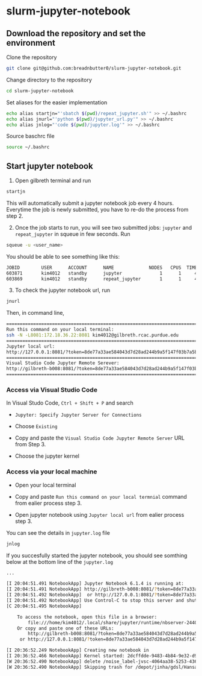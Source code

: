 # slurm-jupyter-notebook

## Download the repository and set the environment

Clone the repository

```bash
git clone git@github.com:breadnbutter0/slurm-jupyter-notebook.git
```

Change directory to the repository

```bash
cd slurm-jupyter-notebook
```

Set aliases for the easier implementation

```bash
echo alias startjn="'sbatch $(pwd)/repeat_jupyter.sh'" >> ~/.bashrc
echo alias jnurl="'python $(pwd)/jupyter_url.py'" >> ~/.bashrc
echo alias jnlog="'code $(pwd)/jupyter.log'" >> ~/.bashrc
```

Source baschrc file

```bash
source ~/.bashrc
```

## Start jupyter notebook

1.  Open gilbreth terminal and run

```bash
startjn
```

This will automatically submit a jupyter notebook job every 4 hours. Everytime the job is newly submitted, you have to re-do the process from step 2.

2.  Once the job starts to run, you will see two submitted jobs: `jupyter` and `repeat_jupyter` in squeue in few seconds. Run

```bash
squeue -u <user_name>
```

You should be able to see something like this:

```bash
JOBID        USER      ACCOUNT      NAME             NODES   CPUS  TIME_LIMIT ST TIME
603871       kim4012   standby      jupyter              1      1     4:00:00  R 38:24
603869       kim4012   standby      repeat_jupyter       1      1     4:00:00  R 40:24
```

3.  To check the jupyter notebook url, run

```bash
jnurl
```

Then, in command line,

```bash
====================================================================================================
Run this command on your local terminal:
ssh -N -L8081:172.18.36.22:8081 kim4012@gilbreth.rcac.purdue.edu
====================================================================================================
Jupyter local url:
http://127.0.0.1:8081/?token=8de77a33ae584043d7d28ad244b9a5f147f03b7a5b33c6cc
====================================================================================================
Visual Studio Code Jupyter Remote Serever:
http://gilbreth-b008:8081/?token=8de77a33ae584043d7d28ad244b9a5f147f03b7a5b33c6cc
====================================================================================================
```

### Access via Visual Studio Code

In Visual Studo Code, `Ctrl + Shift + P` and search

- `Jupyter: Specify Jupyter Server for Connections`

- Choose `Existing`

- Copy and paste the `Visual Studio Code Jupyter Remote Server` URL from Step 3.

- Choose the jupyter kernel

### Access via your local machine

- Open your local terminal

- Copy and paste `Run this command on your local termnial` command from ealier process step 3.

- Open jupyter notebook using `Jupyter local url` from ealier process step 3.

You can see the details in `jupyter.log` file

```bash
jnlog
```

If you succesfully started the jupyter notebook, you should see somthing below at the bottom line of the `jupyter.log`

```bash
...

[I 20:04:51.491 NotebookApp] Jupyter Notebook 6.1.4 is running at:
[I 20:04:51.491 NotebookApp] http://gilbreth-b008:8081/?token=8de77a33ae584043d7d28ad244b9a5f147f03b7a5b33c6cc
[I 20:04:51.492 NotebookApp]  or http://127.0.0.1:8081/?token=8de77a33ae584043d7d28ad244b9a5f147f03b7a5b33c6cc
[I 20:04:51.492 NotebookApp] Use Control-C to stop this server and shut down all kernels (twice to skip confirmation).
[C 20:04:51.495 NotebookApp]

    To access the notebook, open this file in a browser:
        file:///home/kim4012/.local/share/jupyter/runtime/nbserver-24402-open.html
    Or copy and paste one of these URLs:
        http://gilbreth-b008:8081/?token=8de77a33ae584043d7d28ad244b9a5f147f03b7a5b33c6cc
     or http://127.0.0.1:8081/?token=8de77a33ae584043d7d28ad244b9a5f147f03b7a5b33c6cc

[I 20:36:52.249 NotebookApp] Creating new notebook in
[I 20:36:52.466 NotebookApp] Kernel started: 2dcffdde-9483-4b84-9e32-d937e7848f75, name: tf-gpu
[W 20:36:52.490 NotebookApp] delete /noise_label-jvsc-4064aa38-5253-436e-a684-79bd09bc8294231396ee-5b0f-4856-bfdb-728bc1242a52.ipynb
[W 20:36:52.490 NotebookApp] Skipping trash for /depot/jinha/gdsl/Hansae/projects/PARCEL/python/slurm-jupyter-notebook/noise_label-jvsc-4064aa38-5253-436e-a684-79bd09bc8294231396ee-5b0f-4856-bfdb-728bc1242a52.ipynb, on different device to home directory
```
